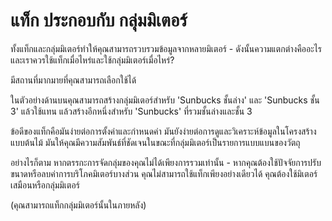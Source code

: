 # แท็ก ประกอบกับ กลุ่มมิเตอร์

ทั้งแท็กและกลุ่มมิเตอร์ทำให้คุณสามารถรวบรวมข้อมูลจากหลายมิเตอร์ - ดังนั้นความแตกต่างคืออะไรและเราควรใช้แท็กเมื่อไหร่และใช้กลุ่มมิเตอร์เมื่อไหร่?

มีสถานที่มากมายที่คุณสามารถเลือกใช้ได้

ในตัวอย่างด้านบนคุณสามารถสร้างกลุ่มมิเตอร์สำหรับ 'Sunbucks ชั้นล่าง' และ 'Sunbucks ชั้น 3' แล้วใช้แทน แล้วสร้างอีกหนึ่งสำหรับ 'Sunbucks' ที่รวมชั้นล่างและชั้น 3

ข้อดีของแท็กคือมันง่ายต่อการตั้งค่าและกำหนดค่า มันยังง่ายต่อการดูและวิเคราะห์ข้อมูลในโครงสร้างแบบต้นไม้ มันให้คุณมีความสัมพันธ์ที่ชัดเจนในขณะที่กลุ่มมิเตอร์เป็นรายการแบบแบนของวัตถุ

อย่างไรก็ตาม หากตรรกะการจัดกลุ่มของคุณไม่ได้เพียงการรวมเท่านั้น - หากคุณต้องใช้ปัจจัยการปรับขนาดหรือลบค่าการบริโภคมิเตอร์บางส่วน คุณไม่สามารถใช้แท็กเพียงอย่างเดียวได้ คุณต้องใช้มิเตอร์เสมือนหรือกลุ่มมิเตอร์

(คุณสามารถแท็กกลุ่มมิเตอร์นั้นในภายหลัง)